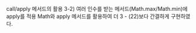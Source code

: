 call/apply 메서드의 활용 3-2) 여러 인수를 받는 메서드(Math.max/Math.min)에 apply를 적용
Math와 apply 메서드를 활용하여 더 3 - (22)보다 간결하게 구현하였다.
